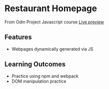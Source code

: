 # Restaurant Homepage
From Odin Project Javascript course
[Live preview](https://coleus99.github.io/restaurantHomepage/)

## Features
* Webpages dynamically generated via JS 

## Learning Outcomes
* Practice using npm and webpack
* DOM manipulation practice
